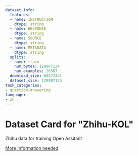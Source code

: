 ```yaml
---
dataset_info:
  features:
  - name: INSTRUCTION
    dtype: string
  - name: RESPONSE
    dtype: string
  - name: SOURCE
    dtype: string
  - name: METADATA
    dtype: string
  splits:
  - name: train
    num_bytes: 128887124
    num_examples: 26567
  download_size: 68572441
  dataset_size: 128887124
task_categories:
- question-answering
language:
- zh
---
```

# Dataset Card for "Zhihu-KOL"

Zhihu data for training Open Assitant

[More Information needed](https://github.com/huggingface/datasets/blob/main/CONTRIBUTING.md#how-to-contribute-to-the-dataset-cards)